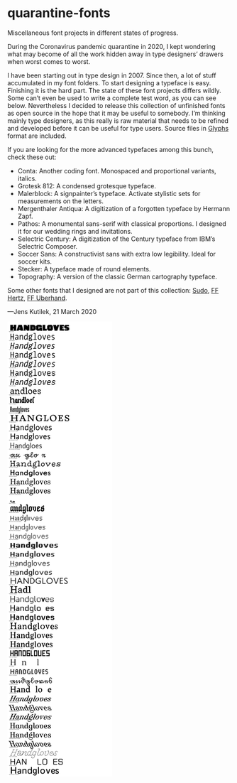 # quarantine-fonts

Miscellaneous font projects in different states of progress.

During the Coronavirus pandemic quarantine in 2020, I kept wondering what may
become of all the work hidden away in type designers’ drawers when worst comes
to worst.

I have been starting out in type design in 2007. Since then, a lot of stuff
accumulated in my font folders. To start designing a typeface is easy.
Finishing it is the hard part. The state of these font projects differs
wildly. Some can’t even be used to write a complete test word, as you can see
below. Nevertheless I decided to release this collection of unfinished fonts as
open source in the hope that it may be useful to somebody. I’m thinking mainly
type designers, as this really is raw material that needs to be refined and
developed before it can be useful for type users. Source files in
[Glyphs](https://glyphsapp.com) format are included.

If you are looking for the more advanced typefaces among this bunch, check
these out:

* Conta: Another coding font. Monospaced and proportional variants, italics.
* Grotesk 812: A condensed grotesque typeface.
* Malerblock: A signpainter’s typeface. Activate stylistic sets for measurements
  on the letters.
* Mergenthaler Antiqua: A digitization of a forgotten typeface by Hermann Zapf.
* Pathos: A monumental sans-serif with classical proportions. I designed it for
  our wedding rings and invitations.
* Selectric Century: A digitization of the Century typeface from IBM’s
  Selectric Composer.
* Soccer Sans: A constructivist sans with extra low legibility. Ideal for
  soccer kits.
* Stecker: A typeface made of round elements.
* Topography: A version of the classic German cartography typeface.

Some other fonts that I designed are not part of this collection:
[Sudo](https://www.kutilek.de/sudo-font/),
[FF Hertz](https://www.kutilek.de/ff-hertz/),
[FF Uberhand](https://www.kutilek.de/ff-uberhand/).

—Jens Kutilek, 21 March 2020

<img src="images/overview.png">
